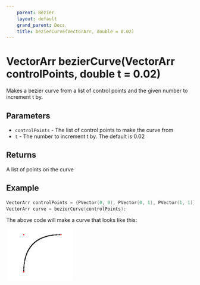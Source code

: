 ```yaml
---
    parent: Bezier
    layout: default
    grand_parent: Docs
    title: bezierCurve(VectorArr, double = 0.02)
---
```

# VectorArr bezierCurve(VectorArr controlPoints, double t = 0.02)
Makes a bezier curve from a list of control points and the given number to increment t by.

## Parameters
- `controlPoints` - The list of control points to make the curve from
- `t` - The number to increment t by. The default is 0.02

## Returns
A list of points on the curve

## Example
```cpp
VectorArr controlPoints = {PVector(0, 0), PVector(0, 1), PVector(1, 1)};
VectorArr curve = bezierCurve(controlPoints);
```
The above code will make a curve that looks like this:

![](../../assets/images/Bezier.png)